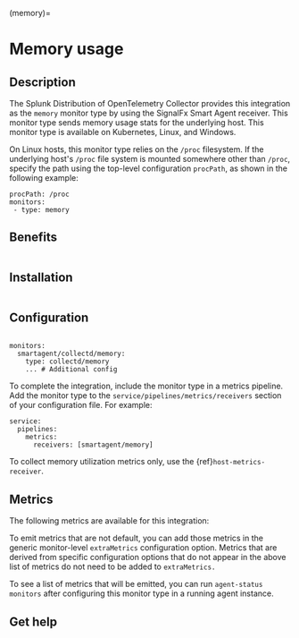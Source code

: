 (memory)=

# Memory usage
<meta name="description" content="Documentation on the memory monitor">

## Description

The Splunk Distribution of OpenTelemetry Collector provides this integration as the `memory` monitor type by using the SignalFx Smart Agent receiver. This monitor type sends memory usage stats for the underlying host. This monitor type is available on Kubernetes, Linux, and Windows.

On Linux hosts, this monitor type relies on the `/proc` filesystem. If the underlying host's `/proc` file system is mounted somewhere other than `/proc`, specify the path using the top-level configuration `procPath`, as shown in the following example:

```
procPath: /proc
monitors:
 - type: memory
```

## Benefits

```{include} /_includes/benefits.md
```

## Installation

```{include} /_includes/collector-installation.md
```

## Configuration

```{include} /_includes/configuration.md
```

```
monitors:
  smartagent/collectd/memory: 
    type: collectd/memory
    ... # Additional config
```

To complete the integration, include the monitor type in a metrics pipeline. Add the monitor type to the `service/pipelines/metrics/receivers` section of your configuration file. For example:

```
service:
  pipelines:
    metrics:
      receivers: [smartagent/memory]
 ```     

To collect memory utilization metrics only, use the {ref}`host-metrics-receiver`.

## Metrics

The following metrics are available for this integration:

<div class="metrics-yaml" url="https://raw.githubusercontent.com/signalfx/signalfx-agent/main/pkg/monitors/collectd/memory/metadata.yaml"></div>

To emit metrics that are not default, you can add those metrics in the generic monitor-level `extraMetrics` configuration option. Metrics that are derived from specific configuration options that do not appear in the above list of metrics do not need to be added to `extraMetrics.`

To see a list of metrics that will be emitted, you can run `agent-status monitors` after configuring this monitor type in a running agent instance.

## Get help

```{include} /_includes/troubleshooting.md
```

